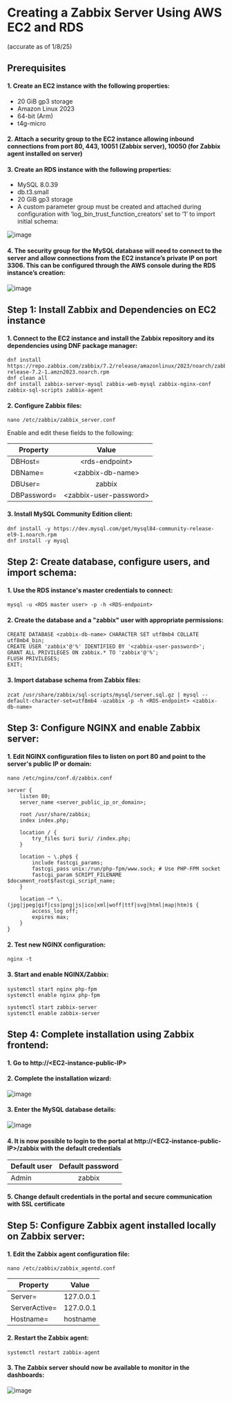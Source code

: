 # **Creating a Zabbix Server Using AWS EC2 and RDS**
(accurate as of 1/8/25)

## Prerequisites

#### 1. Create an EC2 instance with the following properties:
* 20 GiB gp3 storage
* Amazon Linux 2023
* 64-bit (Arm)
* t4g-micro

#### 2. Attach a security group to the EC2 instance allowing inbound connections from port 80, 443, 10051 (Zabbix server), 10050 (for Zabbix agent installed on server)

#### 3. Create an RDS instance with the following properties:
* MySQL 8.0.39
* db.t3.small
* 20 GiB gp3 storage
* A custom parameter group must be created and attached during configuration with ‘log_bin_trust_function_creators’ set to ‘1’ to import initial schema:

![image](https://github.com/user-attachments/assets/a6b35951-bcb0-4590-b3b6-c106b17d93bc)


#### 4. The security group for the MySQL database will need to connect to the server and allow connections from the EC2 instance’s private IP on port 3306. This can be configured through the AWS console during the RDS instance’s creation:

![image](https://github.com/user-attachments/assets/4f357c2d-290b-4f72-ade0-11f412c601b7)


## Step 1:  Install Zabbix and Dependencies on EC2 instance

#### 1. Connect to the EC2 instance and install the Zabbix repository and its dependencies using DNF package manager:
```
dnf install https://repo.zabbix.com/zabbix/7.2/release/amazonlinux/2023/noarch/zabbix-release-7.2-1.amzn2023.noarch.rpm
dnf clean all
dnf install zabbix-server-mysql zabbix-web-mysql zabbix-nginx-conf zabbix-sql-scripts zabbix-agent
```

#### 2. Configure Zabbix files:
`nano /etc/zabbix/zabbix_server.conf`

Enable and edit these fields to the following:

| Property      | Value                   |
| ------------- |:-----------------------:|
| DBHost=       | <&#8203;rds-endpoint>        |
| DBName=       | <&#8203;zabbix-db-name>      |
| DBUser=       | zabbix                  |
| DBPassword=   | <&#8203;zabbix-user-password> |

#### 3. Install MySQL Community Edition client:
```
dnf install -y https://dev.mysql.com/get/mysql84-community-release-el9-1.noarch.rpm
dnf install -y mysql
```
## Step 2: Create database, configure users, and import schema:

#### 1. Use the RDS instance's master credentials to connect:
`mysql -u <RDS master user> -p -h <RDS-endpoint>`

#### 2. Create the database and a "zabbix" user with appropriate permissions:
```
CREATE DATABASE <zabbix-db-name> CHARACTER SET utf8mb4 COLLATE utf8mb4_bin;
CREATE USER 'zabbix'@'%' IDENTIFIED BY '<zabbix-user-password>';
GRANT ALL PRIVILEGES ON zabbix.* TO 'zabbix'@'%';
FLUSH PRIVILEGES;
EXIT;
```

#### 3. Import database schema from Zabbix files:
`zcat /usr/share/zabbix/sql-scripts/mysql/server.sql.gz | mysql --default-character-set=utf8mb4 -uzabbix -p -h <RDS-endpoint> <zabbix-db-name>`

## Step 3: Configure NGINX and enable Zabbix server:

#### 1. Edit NGINX configuration files to listen on port 80 and point to the server's public IP or domain:
`nano /etc/nginx/conf.d/zabbix.conf`

```
server {
    listen 80;
    server_name <server_public_ip_or_domain>;

    root /usr/share/zabbix;
    index index.php;

    location / {
        try_files $uri $uri/ /index.php;
    }

    location ~ \.php$ {
        include fastcgi_params;
        fastcgi_pass unix:/run/php-fpm/www.sock; # Use PHP-FPM socket
        fastcgi_param SCRIPT_FILENAME $document_root$fastcgi_script_name;
    }

    location ~* \.(jpg|jpeg|gif|css|png|js|ico|xml|woff|ttf|svg|html|map|htm)$ {
        access_log off;
        expires max;
    }
}
```

#### 2. Test new NGINX configuration:
`nginx -t`

#### 3. Start and enable NGINX/Zabbix:
```
systemctl start nginx php-fpm
systemctl enable nginx php-fpm

systemctl start zabbix-server
systemctl enable zabbix-server
```

## Step 4: Complete installation using Zabbix frontend:

#### 1. Go to http://<&#8203;EC2-instance-public-IP>

#### 2. Complete the installation wizard:

![image](https://github.com/user-attachments/assets/165194aa-da41-4340-98b1-685039a552bf)

#### 3. Enter the MySQL database details:

![image](https://github.com/user-attachments/assets/d3f53248-f3d0-4a55-b48c-ccdab37e0c09)


#### 4. It is now possible to login to the portal at http://<&#8203;EC2-instance-public-IP>/zabbix with the default credentials
| Default user      | Default password                   |
| ------------- |:-----------------------:|
| Admin      | zabbix        |

#### 5. Change default credentials in the portal and secure communication with SSL certificate

## Step 5: Configure Zabbix agent installed locally on Zabbix server:

#### 1. Edit the Zabbix agent configuration file:
`nano /etc/zabbix/zabbix_agentd.conf`

| Property        | Value       |
| -------------   |:-----------:|
| Server=         |127.0.0.1    |
| ServerActive=   | 127.0.0.1   |
| Hostname=       | hostname    |

#### 2. Restart the Zabbix agent:
`systemctl restart zabbix-agent`

#### 3. The Zabbix server should now be available to monitor in the dashboards:

![image](https://github.com/user-attachments/assets/9fdd4933-2a4b-41d3-8720-ab572b59c244)
